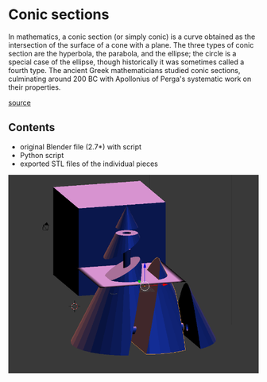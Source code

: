 # Conic sections


In mathematics, a conic section (or simply conic) is a curve obtained as the intersection of the surface of a cone with a plane. The three types of conic section are the hyperbola, the parabola, and the ellipse; the circle is a special case of the ellipse, though historically it was sometimes called a fourth type. The ancient Greek mathematicians studied conic sections, culminating around 200 BC with Apollonius of Perga's systematic work on their properties.


[source](https://en.wikipedia.org/wiki/Conic_section)

## Contents

- original Blender file (2.7*) with script
- Python script 
- exported STL files of the individual pieces

![image](./conics.png)
